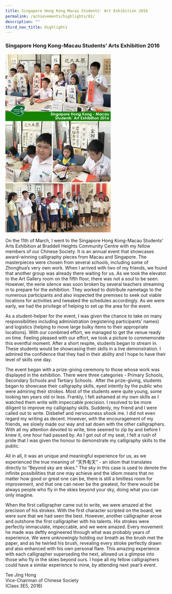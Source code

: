 ```yaml
---
title: Singapore Hong Kong Macau Students' Art Exhibition 2016
permalink: /achievements/highlights/82/
description: ""
third_nav_title: Highlights
---
```

### **Singapore Hong Kong-Macau Students’ Arts Exhibition 2016**

<img src="/images/sghk.jpg" style="width:65%">

On the 11th of March, I went to the Singapore Hong Kong-Macau Students’ Arts Exhibition at Braddell Heights Community Centre with my fellow members of our Chinese Society. It is an annual event that showcases award-winning calligraphy pieces from Macau and Singapore. The masterpieces were chosen from several schools, including some of Zhonghua’s very own work. When I arrived with two of my friends, we found that another group was already there waiting for us. As we took the elevator to the Art Gallery room on the fifth floor, there was not a soul to be seen. However, the eerie silence was soon broken by several teachers streaming in to prepare for the exhibition. They worked to distribute nametags to the numerous participants and also inspected the premises to seek out viable locations for activities and tweaked the schedules accordingly. As we were early, we had the privilege of helping to set up the area for the event.

As a student-helper for the event, I was given the chance to take on many responsibilities including administration (registering participants’ names) and logistics (helping to move large bulky items to their appropriate locations). With our combined effort, we managed to get the venue ready on time. Feeling pleased with our effort, we took a picture to commemorate this eventful moment. After a short respite, students began to stream in. These students would be showcasing their skills in a live demonstration. I admired the confidence that they had in their ability and I hope to have their level of skills one day. 

The event began with a prize-giving ceremony to those whose work was displayed in the exhibition. There were three categories - Primary Schools, Secondary Schools and Tertiary Schools.  After the prize-giving, students began to showcase their calligraphy skills, eyed intently by the public who were admiring their strokes. Most of the students were quite young, some looking ten years old or less. Frankly, I felt ashamed at my own skills as I watched them write with impeccable precision. I resolved to be more diligent to improve my calligraphy skills. Suddenly, my friend and I were called out to write. Disbelief and nervousness shook me. I did not even regard my writing as decent. However, with the encouragement of my friends, we slowly made our way and sat down with the other calligraphers. With all my attention devoted to write, time seemed to zip by and before I knew it, one hour had passed by. As I got out of my seat, I felt a rush of pride that I was given the honour to demonstrate my calligraphy skills to the public. 

All in all, it was an unique and meaningful experience for us, as we experienced the true meaning of “天外有天” - an idiom that translates directly to “Beyond sky are skies.” The sky in this case is used to denote the infinite possibilities that one may achieve and the idiom means that no matter how good or great one can be, there is still a limitless room for improvement, and that one can never be the greatest, for there would be always people who fly in the skies beyond your sky, doing what you can only imagine. 

When the first calligrapher came out to write, we were amazed at the precision of his strokes. With the first character scripted on the board, we were sure that we had seen the best. However, another calligrapher arose and outshone the first calligrapher with his talents. His strokes were perfectly immaculate, impeccable, and we were amazed. Every movement he made was deftly engineered through what was probably years of experience. We were unknowingly holding our breath as the brush met the paper, and as he twirled his brush, revealing every stroke perfectly drawn and also enhanced with his own personal flare. This amazing experience with each calligrapher superseding the next, allowed us a glimpse into those who fly in the skies beyond ours. I hope all my fellow calligraphers could have a similar experience to mine, by attending next year’s event.

Tee Jing Hong<br>
Vice-Chairman of Chinese Society<br>
(Class 3E5, 2016)
